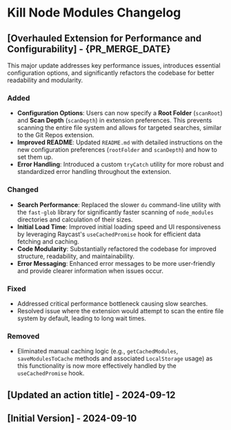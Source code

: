 # Kill Node Modules Changelog

## [Overhauled Extension for Performance and Configurability] - {PR_MERGE_DATE}

This major update addresses key performance issues, introduces essential configuration options, and significantly refactors the codebase for better readability and modularity.

### Added

- **Configuration Options**: Users can now specify a **Root Folder** (`scanRoot`) and **Scan Depth** (`scanDepth`) in extension preferences. This prevents scanning the entire file system and allows for targeted searches, similar to the Git Repos extension.
- **Improved README**: Updated `README.md` with detailed instructions on the new configuration preferences (`rootFolder` and `scanDepth`) and how to set them up.
- **Error Handling**: Introduced a custom `tryCatch` utility for more robust and standardized error handling throughout the extension.

### Changed

- **Search Performance**: Replaced the slower `du` command-line utility with the `fast-glob` library for significantly faster scanning of `node_modules` directories and calculation of their sizes.
- **Initial Load Time**: Improved initial loading speed and UI responsiveness by leveraging Raycast's `useCachedPromise` hook for efficient data fetching and caching.
- **Code Modularity**: Substantially refactored the codebase for improved structure, readability, and maintainability.
- **Error Messaging**: Enhanced error messages to be more user-friendly and provide clearer information when issues occur.

### Fixed

- Addressed critical performance bottleneck causing slow searches.
- Resolved issue where the extension would attempt to scan the entire file system by default, leading to long wait times.

### Removed

- Eliminated manual caching logic (e.g., `getCachedModules`, `saveModulesToCache` methods and associated `LocalStorage` usage) as this functionality is now more effectively handled by the `useCachedPromise` hook.

## [Updated an action title] - 2024-09-12

## [Initial Version] - 2024-09-10
